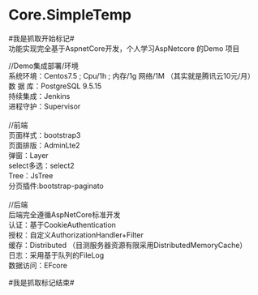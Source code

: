
# Core.SimpleTemp
#我是抓取开始标记#
<br>
功能实现完全基于AspnetCore开发，个人学习AspNetcore 的Demo 项目 <br>

//Demo集成部署/环境<br>
系统环境：Centos7.5 ; Cpu/1h ; 内存/1g  网络/1M （其实就是腾讯云10元/月）<br>
数 据 库：PostgreSQL 9.5.15<br>
持续集成：Jenkins  <br>
进程守护：Supervisor<br>
<br>
//前端<br>
页面样式：bootstrap3<br>
页面排版：AdminLte2<br>
弹窗：Layer<br>
select多选：select2<br>
Tree：JsTree<br>
分页插件:bootstrap-paginato<br>
<br>
//后端<br>
后端完全遵循AspNetCore标准开发<br>
认证：基于CookieAuthentication<br>
授权：自定义AuthorizationHandler+Filter<br>
缓存：Distributed （目测服务器资源有限采用DistributedMemoryCache）<br>
日志：采用基于队列的FileLog<br>
数据访问：EFcore<br>

#我是抓取标记结束#